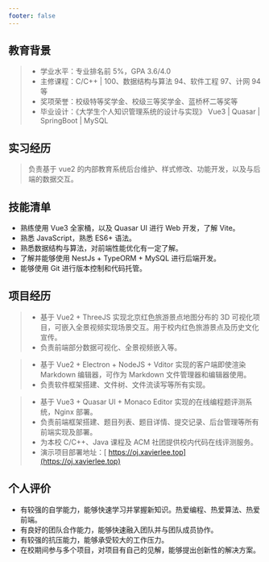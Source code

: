 ```yaml
---
footer: false
---
```


<auto-dark />

<basic-info  />

## 教育背景

<nav-bar :info_list="[`2019.09-2023.06`, `北京农学院`, `计算机科学与技术 | 本科`]" />

> -   学业水平：专业排名前 5%，GPA 3.6/4.0
> -   主修课程：C/C++ | 100、数据结构与算法 94、软件工程 97、计网 94 等
> -   奖项荣誉：校级特等奖学金、校级三等奖学金、蓝桥杯二等奖等
> -   毕业设计：《大学生个人知识管理系统的设计与实现》 Vue3 | Quasar | SpringBoot | MySQL

## 实习经历

<nav-bar :info_list="[`2023.02-2023.05`, `北京市西城区王府培训学校`, `前端开发实习生`]" />

> 负责基于 vue2 的内部教育系统后台维护、样式修改、功能开发，以及与后端的数据交互。

## 技能清单

-   熟练使用 Vue3 全家桶，以及 Quasar UI 进行 Web 开发，了解 Vite。
-   熟悉 JavaScript，熟悉 ES6+ 语法。
-   熟悉数据结构与算法，对前端性能优化有一定了解。
-   了解并能够使用 NestJs + TypeORM + MySQL 进行后端开发。
-   能够使用 Git 进行版本控制和代码托管。

## 项目经历

<nav-bar :info_list="[`2020.03`, `红色旅游景点线上展厅`, `校级项目`, `前端`]" />

> -   基于 Vue2 + ThreeJS 实现北京红色旅游景点地图分布的 3D 可视化项目，可嵌入全景视频实现场景交互。用于校内红色旅游景点及历史文化宣传。
> -   负责前端部分数据可视化、全景视频嵌入等。

<nav-bar :info_list="[`2021.10`, `MD 客户端编辑器`, `院级项目`, `全栈 | 负责人`]" />

> -   基于 Vue2 + Electron + NodeJS + Vditor 实现的客户端即使渲染 Markdown 编辑器，可作为 Markdown 文件管理器和编辑器使用。
> -   负责软件框架搭建、文件树、文件流读写等所有实现。

<nav-bar :info_list="[`2022.03`, `OJ 系统`, `校级项目`, `前端`]" />

> -   基于 Vue3 + Quasar UI + Monaco Editor 实现的在线编程题评测系统，Nginx 部署。
> -   负责前端框架搭建、题目列表、题目详情、提交记录、后台管理等所有前端实现及部署。
> -   为本校 C/C++、Java 课程及 ACM 社团提供校内代码在线评测服务。
> -   演示项目部署地址：[<q-icon name="link"/> https://oj.xavierlee.top](https://oj.xavierlee.top)

## 个人评价

-   有较强的自学能力，能够快速学习并掌握新知识。热爱编程、热爱算法、热爱前端。
-   有良好的团队合作能力，能够快速融入团队并与团队成员协作。
-   有较强的抗压能力，能够承受较大的工作压力。
-   在校期间参与多个项目，对项目有自己的见解，能够提出创新性的解决方案。
